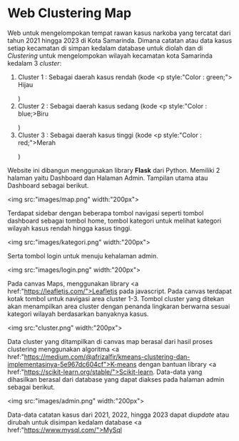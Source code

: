 # Web Clustering Map

Web untuk mengelompokan tempat rawan kasus narkoba yang tercatat dari tahun 2021 hingga 2023 di Kota Samarinda. Dimana catatan atau data kasus setiap kecamatan di simpan kedalam database untuk diolah dan di <i>Clustering</i> untuk mengelompokan wilayah kecamatan kota Samarinda kedalam 3 <i>cluster</i>:
1. Cluster 1 : Sebagai daerah kasus rendah (kode <p style:"Color : green;"> Hijau </p>)
2. Cluster 2 : Sebagai daerah kasus sedang (kode <p style:"Color : blue;>Biru</p>)
3. Cluster 3 : Sebagai daerah kasus tinggi (kode <p style:"Color : red;">Merah</p>)

Website ini dibangun menggunakan library <b>Flask</b> dari Python. Memiliki 2 halaman yaitu Dashboard dan Halaman Admin. Tampilan utama atau Dashboard sebagai berikut.

<img src:"images/map.png" width:"200px">

Terdapat sidebar dengan beberapa tombol navigasi seperti tombol dashboard sebagai tombol home, tombol kategori untuk melihat kategori wilayah kasus rendah hingga kasus tinggi.

<img src:"images/kategori.png" width:"200px">

Serta tombol login untuk menuju kehalaman admin.

<img src:"images/login.png" width:"200px">

Pada canvas Maps, menggunakan library <a href:"https://leafletjs.com/">Leafletjs</a> pada javascript. Pada canvas terdapat kotak tombol untuk navigasi area cluster 1-3. Tombol cluster yang ditekan akan menampilkan area cluster dengan penanda lingkaran berwarna sesuai kategori wilayah berdasarkan banyaknya kasus.

<img src:"cluster.png" width:"200px">

Data cluster yang ditampilkan di canvas map berasal dari hasil proses clustering menggunakan algoritma <a href:"https://medium.com/@afrizalfir/kmeans-clustering-dan-implementasinya-5e967dc604cf">K-means</a> dengan bantuan library <a  href:"https://scikit-learn.org/stable/">Scikit-learn</a>. Data-data yang dihasilkan berasal dari database yang dapat diakses pada halaman admin sebagai berikut.

<img src:"images/admin.png" width:"200px">

Data-data catatan kasus dari 2021, 2022, hingga 2023 dapat di<i>update</i> atau dirubah untuk disimpan kedalam database <a href:"https://www.mysql.com/">MySql</a> 

